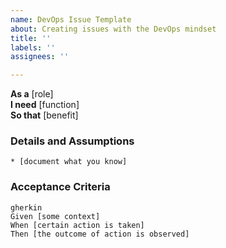 ```yaml
---
name: DevOps Issue Template
about: Creating issues with the DevOps mindset
title: ''
labels: ''
assignees: ''

---
```


**As a** [role]  
**I need** [function]  
**So that** [benefit]  
      
### Details and Assumptions
    * [document what you know]      

### Acceptance Criteria     
    gherkin 
    Given [some context]
    When [certain action is taken]
    Then [the outcome of action is observed]
